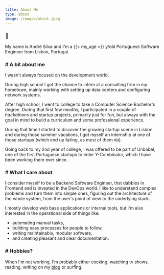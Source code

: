```yaml
---
title: About Me
type: about
image: /images/about.jpeg
---
```


### 👋

My name is André Silva and I'm a {{< my_age >}} y/old Portuguese Software Engineer from Lisbon, Portugal.

### # A bit about me

I wasn't always focused on the development world.

During high school I got the chance to intern at a consulting firm in my hometown, mainly working with setting up data centers and configuring network systems.

After high school, I went to college to take a Computer Science Bachelor's degree.
During that first few months, I participated in a couple of _hackathons_ and startup projects, primarily just for fun, but always with the goal in mind to build a curriculum and some professional experience.

During that time I started to discover the growing startup scene in Lisbon and during those summer vacations, I got myself an internship at one of those startups (which end up failing, as most of them do).

Going back to my 2nd year of college, I was offered to be part of Unbabel, one of the first Portuguese startups to enter Y-Combinator, which I have been working there ever since.


### # What I care about

I consider myself to be a Backend Software Engineer, that dabbles in Frontend and is invested in the DevOps world. I like to understand complex problems and turn them into simple ones, figuring out the architecture of the whole system, from the user's point of view to the underlying stack.

I mostly develop web base applications or internal tools, but I'm also interested in the operational side of things like:
* automating manual tasks,
* building easy processes for people to follow,
* writing maintainable, modular software,
* and creating pleasant and clear documentation.

### # Hobbies?

When I'm not working, I'm probably either cooking, watching tv shows, reading, writing on my [blog](/blog) or surfing.
